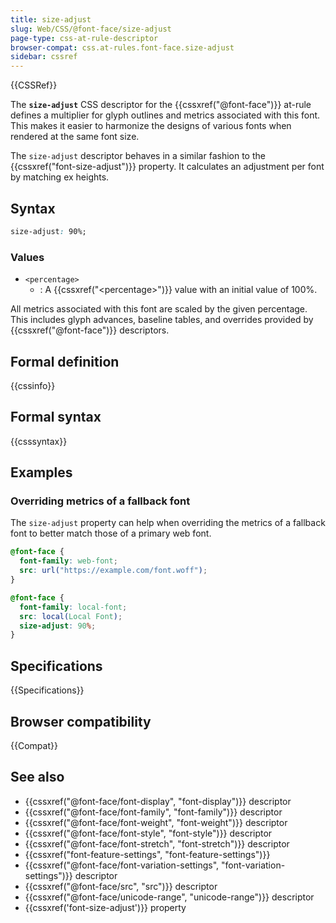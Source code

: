 ```yaml
---
title: size-adjust
slug: Web/CSS/@font-face/size-adjust
page-type: css-at-rule-descriptor
browser-compat: css.at-rules.font-face.size-adjust
sidebar: cssref
---
```


{{CSSRef}}

The **`size-adjust`** CSS descriptor for the {{cssxref("@font-face")}} at-rule defines a multiplier for glyph outlines and metrics associated with this font. This makes it easier to harmonize the designs of various fonts when rendered at the same font size.

The `size-adjust` descriptor behaves in a similar fashion to the {{cssxref("font-size-adjust")}} property. It calculates an adjustment per font by matching ex heights.

## Syntax

```css
size-adjust: 90%;
```

### Values

- `<percentage>`
  - : A {{cssxref("&lt;percentage&gt;")}} value with an initial value of 100%.

All metrics associated with this font are scaled by the given percentage. This includes glyph advances, baseline tables, and overrides provided by {{cssxref("@font-face")}} descriptors.

## Formal definition

{{cssinfo}}

## Formal syntax

{{csssyntax}}

## Examples

### Overriding metrics of a fallback font

The `size-adjust` property can help when overriding the metrics of a fallback font to better match those of a primary web font.

```css
@font-face {
  font-family: web-font;
  src: url("https://example.com/font.woff");
}

@font-face {
  font-family: local-font;
  src: local(Local Font);
  size-adjust: 90%;
}
```

## Specifications

{{Specifications}}

## Browser compatibility

{{Compat}}

## See also

- {{cssxref("@font-face/font-display", "font-display")}} descriptor
- {{cssxref("@font-face/font-family", "font-family")}} descriptor
- {{cssxref("@font-face/font-weight", "font-weight")}} descriptor
- {{cssxref("@font-face/font-style", "font-style")}} descriptor
- {{cssxref("@font-face/font-stretch", "font-stretch")}} descriptor
- {{cssxref("font-feature-settings", "font-feature-settings")}}
- {{cssxref("@font-face/font-variation-settings", "font-variation-settings")}} descriptor
- {{cssxref("@font-face/src", "src")}} descriptor
- {{cssxref("@font-face/unicode-range", "unicode-range")}} descriptor
- {{cssxref('font-size-adjust')}} property

